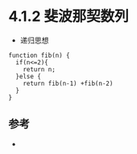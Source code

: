 # 4.1.2 斐波那契数列

- 递归思想

```
function fib(n) {
  if(n<=2){
    return n;
  }else {
    return fib(n-1) +fib(n-2)
  }
}
```

## 参考
- []()
